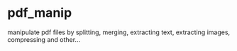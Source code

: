 # pdf_manip
manipulate pdf files by splitting, merging, extracting text, extracting images, compressing and other...
